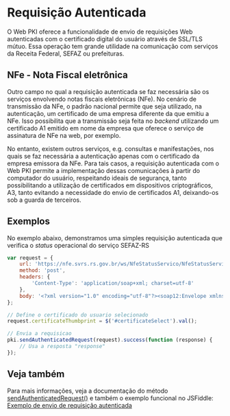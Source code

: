 # Requisição Autenticada

O Web PKI oferece a funcionalidade de envio de requisições Web autenticadas com o certificado digital do usuário através de SSL/TLS mútuo.
Essa operação tem grande utilidade na comunicação com serviços da Receita Federal, SEFAZ ou prefeituras.

## NFe - Nota Fiscal eletrônica

Outro campo no qual a requisição autenticada se faz necessária são os serviços envolvendo notas fiscais eletrônicas (NFe).
No cenário de transmissão da NFe, o padrão nacional permite que seja utilizado, na autenticação, um certificado de uma empresa diferente da que emitiu a NFe. Isso possibilita que a transmissão seja feita no *backend* utilizando um certificado A1 emitido em nome da empresa que oferece o serviço de assinatura de NFe na web, por exemplo.

No entanto, existem outros serviços, e.g. consultas e manifestações, nos quais se faz necessária a autenticação apenas com o certificado da empresa emissora da NFe. Para tais casos, a requisição autenticada com o Web PKI permite a implementação dessas comunicações à partir do computador do usuário, respeitando ideais de segurança, tanto possibilitando a utilização de certificados em dispositivos criptográficos, A3, tanto evitando a necessidade do envio de certificados A1, deixando-os sob a guarda de terceiros.

## Exemplos

No exemplo abaixo, demonstramos uma simples requisição autenticada que verifica o *status* operacional do serviço SEFAZ-RS

```js
var request = {
	url: 'https://nfe.svrs.rs.gov.br/ws/NfeStatusServico/NfeStatusServico2.asmx',
	method: 'post',
	headers: {
		'Content-Type': 'application/soap+xml; charset=utf-8'
	},
	body: '<?xml version="1.0" encoding="utf-8"?><soap12:Envelope xmlns:xsi="http://www.w3.org/2001/XMLSchema-instance" xmlns:xsd="http://www.w3.org/2001/XMLSchema" xmlns:soap12="http://www.w3.org/2003/05/soap-envelope"><soap12:Header><nfeCabecMsg xmlns="http://www.portalfiscal.inf.br/nfe/wsdl/NfeStatusServico2"><cUF>53<\/cUF><versaoDados>2.00<\/versaoDados><\/nfeCabecMsg><\/soap12:Header><soap12:Body><nfeDadosMsg xmlns="http://www.portalfiscal.inf.br/nfe/wsdl/NfeStatusServico2"><consStatServ xmlns="http://www.portalfiscal.inf.br/nfe" versao="2.00"><tpAmb>1<\/tpAmb><cUF>53<\/cUF><xServ>STATUS<\/xServ><\/consStatServ><\/nfeDadosMsg><\/soap12:Body><\/soap12:Envelope>'
};

// Define o certificado do usuario selecionado
request.certificateThumbprint = $('#certificateSelect').val();

// Envia a requisicao
pki.sendAuthenticatedRequest(request).success(function (response) {
	// Usa a resposta "response"
});

```

## Veja também

Para mais informações, veja a documentação do método [sendAuthenticatedRequest()](https://docs.lacunasoftware.com/en-us/content/typedocs/web-pki/classes/_lacuna_web_pki_d_.lacunawebpki.html#sendauthenticatedrequest) e também o exemplo funcional no JSFiddle: [Exemplo de envio de requisição autenticada]()